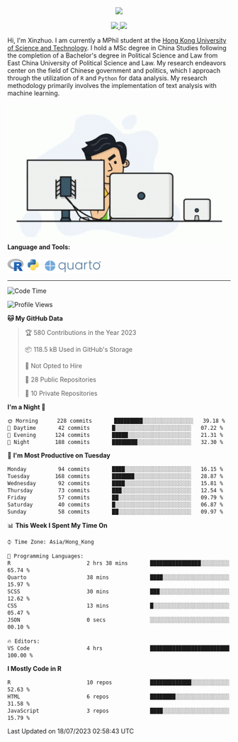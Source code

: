 <div align='center'>
<img src='https://readme-typing-svg.herokuapp.com?font=Lora&color=4d3900&center=true&lines=HKUST+Mphil+in+SOSC;Focus+on+China;Code+for+PoliSci'/>
</div>

<p align='center'>
 <a href='https://www.linkedin.com/in/xinzhuo-huang-5161011ba/' target='_blank'>
        <img src='https://img.shields.io/badge/linkedin%20-%230077B5.svg?&style=for-the-badge&logo=linkedin&logoColor=white'/>
    </a>
 <a href='https://twitter.com/HsinchoH' target='_blank'>
        <img src='https://img.shields.io/badge/Twitter-1DA1F2?style=for-the-badge&logo=twitter&logoColor=white'/>
    </a>
    </p>
    
Hi, I'm Xinzhuo. I am currently a MPhil student at the [Hong Kong University of Science and Technology](https://sosc.hkust.edu.hk/node/613). I hold a MSc degree in China Studies following the completion of a Bachelor's degree in Political Science and Law from East China University of Political Science and Law. My research endeavors center on the field of Chinese government and politics, which I approach through the utilization of `R` and `Python` for data analysis. My research methodology primarily involves the implementation of text analysis with machine learning.




<img align='right' src="https://github.com/xinzhuohkust/xinzhuohkust/blob/main/programmer.gif" width="590">



**Language and Tools:**  

<code><img height="36" src="https://raw.githubusercontent.com/github/explore/80688e429a7d4ef2fca1e82350fe8e3517d3494d/topics/r/r.png"></code>
<code><img height="36" src="https://raw.githubusercontent.com/github/explore/80688e429a7d4ef2fca1e82350fe8e3517d3494d/topics/python/python.png"></code>
<code><img height="32" src="https://github.com/quarto-dev/quarto-r/blob/main/man/figures/quarto.png"></code>

---
<!--START_SECTION:waka-->
![Code Time](http://img.shields.io/badge/Code%20Time-709%20hrs%2033%20mins-blue)

![Profile Views](http://img.shields.io/badge/Profile%20Views-42-blue)

**🐱 My GitHub Data** 

> 🏆 580 Contributions in the Year 2023
 > 
> 📦 118.5 kB Used in GitHub's Storage 
 > 
> 🚫 Not Opted to Hire
 > 
> 📜 28 Public Repositories 
 > 
> 🔑 10 Private Repositories  
 > 
**I'm a Night 🦉** 

```text
🌞 Morning      228 commits       █████████░░░░░░░░░░░░░░░░   39.18 % 
🌆 Daytime       42 commits       █░░░░░░░░░░░░░░░░░░░░░░░░   07.22 % 
🌃 Evening      124 commits       █████░░░░░░░░░░░░░░░░░░░░   21.31 % 
🌙 Night        188 commits       ████████░░░░░░░░░░░░░░░░░   32.30 % 

```
📅 **I'm Most Productive on Tuesday** 

```text
Monday          94 commits       ████░░░░░░░░░░░░░░░░░░░░░   16.15 % 
Tuesday        168 commits       ███████░░░░░░░░░░░░░░░░░░   28.87 % 
Wednesday       92 commits       ████░░░░░░░░░░░░░░░░░░░░░   15.81 % 
Thursday        73 commits       ███░░░░░░░░░░░░░░░░░░░░░░   12.54 % 
Friday          57 commits       ██░░░░░░░░░░░░░░░░░░░░░░░   09.79 % 
Saturday        40 commits       █░░░░░░░░░░░░░░░░░░░░░░░░   06.87 % 
Sunday          58 commits       ██░░░░░░░░░░░░░░░░░░░░░░░   09.97 % 

```


📊 **This Week I Spent My Time On** 

```text
⌚︎ Time Zone: Asia/Hong_Kong

💬 Programming Languages: 
R                        2 hrs 38 mins       ████████████████░░░░░░░░░   65.74 % 
Quarto                   38 mins             ████░░░░░░░░░░░░░░░░░░░░░   15.97 % 
SCSS                     30 mins             ███░░░░░░░░░░░░░░░░░░░░░░   12.62 % 
CSS                      13 mins             █░░░░░░░░░░░░░░░░░░░░░░░░   05.47 % 
JSON                     0 secs              ░░░░░░░░░░░░░░░░░░░░░░░░░   00.10 % 

🔥 Editors: 
VS Code                  4 hrs               █████████████████████████   100.00 % 

```

**I Mostly Code in R** 

```text
R                        10 repos            █████████████░░░░░░░░░░░░   52.63 % 
HTML                     6 repos             ████████░░░░░░░░░░░░░░░░░   31.58 % 
JavaScript               3 repos             ████░░░░░░░░░░░░░░░░░░░░░   15.79 % 

```



 Last Updated on 18/07/2023 02:58:43 UTC
<!--END_SECTION:waka-->
    
    
    
    
    
    
    
    
